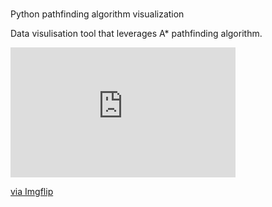 # 
Python pathfinding algorithm visualization 

Data visulisation tool that leverages A* pathfinding algorithm.

<div style="width:360px;max-width:100%;"><div style="height:0;padding-bottom:57.78%;position:relative;"><iframe width="360" height="208" style="position:absolute;top:0;left:0;width:100%;height:100%;" frameBorder="0" src="https://imgflip.com/embed/4b4dbj"></iframe></div><p><a href="https://imgflip.com/gif/4b4dbj">via Imgflip</a></p></div>
